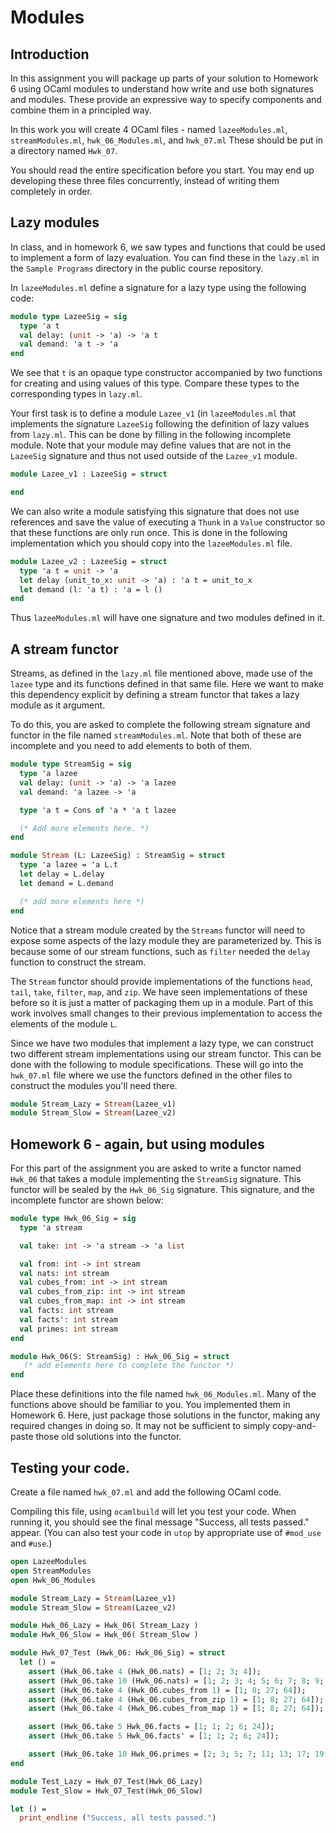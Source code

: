 # Modules

## Introduction

In this assignment you will package up parts of your solution to
Homework 6 using OCaml modules to understand how write and use both
signatures and modules.  These provide an expressive way to specify
components and combine them in a principled way.

In this work you will create 4 OCaml files - named
``lazeeModules.ml``, ``streamModules.ml``, ``hwk_06_Modules.ml``, and
``hwk_07.ml`` These should be put in a directory named ``Hwk_07``.

You should read the entire specification before you start.  You may
end up developing these three files concurrently, instead of writing
them completely in order.


## Lazy modules

In class, and in homework 6, we saw types and functions that could be
used to implement a form of lazy evaluation.  You can find these in
the ``lazy.ml`` in the ``Sample Programs`` directory in the public
course repository.

In ``lazeeModules.ml`` define a signature for a lazy type using the
following code:
```ocaml
module type LazeeSig = sig
  type 'a t
  val delay: (unit -> 'a) -> 'a t
  val demand: 'a t -> 'a 
end
```
We see that ``t`` is an opaque type constructor accompanied by two
functions for creating and using values of this type.  Compare these
types to the corresponding types in ``lazy.ml``.

Your first task is to define a module ``Lazee_v1`` (in ``lazeeModules.ml`` 
that implements the
signature ``LazeeSig`` following the definition of lazy values from
``lazy.ml``.  This can be done by filling in the following incomplete
module.  Note that your module may define values that are not in the
``LazeeSig`` signature and thus not used outside of the ``Lazee_v1``
module.

```ocaml
module Lazee_v1 : LazeeSig = struct

end
```

We can also write a module satisfying this signature that does not use
references and save the value of executing a ``Thunk`` in a ``Value``
constructor so that these functions are only run once.  This is done
in the following implementation which you should copy into the
``lazeeModules.ml`` file.
```ocaml
module Lazee_v2 : LazeeSig = struct
  type 'a t = unit -> 'a
  let delay (unit_to_x: unit -> 'a) : 'a t = unit_to_x
  let demand (l: 'a t) : 'a = l ()
end
```

Thus ``lazeeModules.ml`` will have one signature and two modules defined in it. 


## A stream functor

Streams, as defined in the ``lazy.ml`` file mentioned above, made use
of the ``lazee`` type and its functions defined in that same file.
Here we want to make this dependency explicit by defining a stream
functor that takes a lazy module as it argument.

To do this, you are asked to complete the following stream signature
and functor in the file named ``streamModules.ml``.  Note that both of 
these are incomplete and you need to add elements to both of them. 
```ocaml
module type StreamSig = sig
  type 'a lazee
  val delay: (unit -> 'a) -> 'a lazee
  val demand: 'a lazee -> 'a 

  type 'a t = Cons of 'a * 'a t lazee

  (* Add more elements here. *)
end

module Stream (L: LazeeSig) : StreamSig = struct
  type 'a lazee = 'a L.t
  let delay = L.delay
  let demand = L.demand

  (* add more elements here *)
end
```

Notice that a stream module created by the ``Streams`` functor will
need to expose some aspects of the lazy module they are parameterized
by.  This is because some of our stream functions, such as ``filter``
needed the ``delay`` function to construct the stream.

The ``Stream`` functor should provide implementations of the
functions ``head``, ``tail``, ``take``, ``filter``, ``map``, and
``zip``.  We have seen implementations of these before so it is just a
matter of packaging them up in a module.  Part of this work involves small changes to their previous implementation to access the elements of the module ``L``.



Since we have two modules that implement a lazy type, we can construct
two different stream implementations using our stream functor.  This
can be done with the following to module specifications.  These will go into the ``hwk_07.ml`` file where we use the functors defined in the other files to construct the modules you'll need there.

```ocaml
module Stream_Lazy = Stream(Lazee_v1)
module Stream_Slow = Stream(Lazee_v2)
```

## Homework 6 - again, but using modules

For this part of the assignment you are asked to write a functor named
``Hwk_06`` that takes a module implementing the ``StreamSig``
signature.  This functor will be sealed by the ``Hwk_06_Sig`` signature.
This signature, and the incomplete functor are shown below:
```ocaml
module type Hwk_06_Sig = sig
  type 'a stream

  val take: int -> 'a stream -> 'a list

  val from: int -> int stream
  val nats: int stream
  val cubes_from: int -> int stream
  val cubes_from_zip: int -> int stream
  val cubes_from_map: int -> int stream
  val facts: int stream
  val facts': int stream
  val primes: int stream
end

module Hwk_06(S: StreamSig) : Hwk_06_Sig = struct
   (* add elements here to complete the functor *)
end
```

Place these definitions into the file named ``hwk_06_Modules.ml``.
Many of the functions above should be familiar to you.  You
implemented them in Homework 6.  Here, just package those solutions in
the functor, making any required changes in doing so.  It may not be
sufficient to simply copy-and-paste those old solutions into the
functor.


## Testing your code.

Create a file named ``hwk_07.ml`` and add the following OCaml code.

Compiling this file, using ``ocamlbuild`` will let you test your
code.  When running it, you should see the final message "Success, all
tests passed." appear.  (You can also test your code in ``utop`` by
appropriate use of ``#mod_use`` and ``#use``.)

```ocaml
open LazeeModules
open StreamModules
open Hwk_06_Modules

module Stream_Lazy = Stream(Lazee_v1)
module Stream_Slow = Stream(Lazee_v2)

module Hwk_06_Lazy = Hwk_06( Stream_Lazy )
module Hwk_06_Slow = Hwk_06( Stream_Slow )

module Hwk_07_Test (Hwk_06: Hwk_06_Sig) = struct
  let () =
    assert (Hwk_06.take 4 (Hwk_06.nats) = [1; 2; 3; 4]);
    assert (Hwk_06.take 10 (Hwk_06.nats) = [1; 2; 3; 4; 5; 6; 7; 8; 9; 10]);
    assert (Hwk_06.take 4 (Hwk_06.cubes_from 1) = [1; 8; 27; 64]);
    assert (Hwk_06.take 4 (Hwk_06.cubes_from_zip 1) = [1; 8; 27; 64]);
    assert (Hwk_06.take 4 (Hwk_06.cubes_from_map 1) = [1; 8; 27; 64]);

    assert (Hwk_06.take 5 Hwk_06.facts = [1; 1; 2; 6; 24]);
    assert (Hwk_06.take 5 Hwk_06.facts' = [1; 1; 2; 6; 24]);

    assert (Hwk_06.take 10 Hwk_06.primes = [2; 3; 5; 7; 11; 13; 17; 19; 23; 29])
end

module Test_Lazy = Hwk_07_Test(Hwk_06_Lazy)
module Test_Slow = Hwk_07_Test(Hwk_06_Slow)

let () =
  print_endline ("Success, all tests passed.")
```
